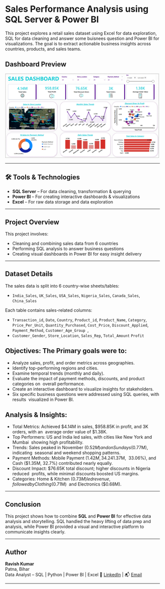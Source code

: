 # Sales Performance Analysis using SQL Server & Power BI

This project explores a retail sales dataset using Excel for data exploration, SQL for data cleaning and answer some buisnees question and Power BI for visualizations. The goal is to extract actionable business insights across countries, products, and sales teams.


## Dashboard Preview

![Sales Dashboard Preview](images/dashboard.png
)

---

## 🛠 Tools & Technologies

- **SQL Server** – For data cleaning, transformation & querying  
- **Power BI** – For creating interactive dashboards & visualizations  
- **Excel** – For raw data storage and data exploration
---

##  Project Overview

This project involves:
- Cleaning and combining sales data from 6 countries
- Performing SQL analysis to answer business questions
- Creating visual dashboards in Power BI for easy insight delivery

---

##  Dataset Details

The sales data is split into 6 country-wise sheets/tables:
- `India_Sales`, `UK_Sales`, `USA_Sales`, `Nigeria_Sales`, `Canada_Sales`, `China_Sales`

Each table contains sales-related columns:
- `Transaction_id`, `Date`, `Country`, `Product_id`, `Product_Name`, `Category`, `Price_Per_Unit`, `Quantity_Purchased`, `Cost_Price`, `Discount_Applied`, `Payment_Method`, `Customer_Age_Group `,
- `Customer_Gender`, `Store_Location`, `Sales_Rep`, `Total_Amount` `Profit`

## Objectives: The Primary goals were to:

- Analyze sales, profit, and order metrics across geographies. 
- Identify top-performing regions and cities. 
- Examine temporal trends (monthly and daily). 
- Evaluate the impact of payment methods, discounts, and product categories on 
overall performance. 
- Create an interactive dashboard to visualize insights for stakeholders. 
- Six specific business questions were addressed using SQL queries, with results 
visualized in Power BI.

##  Analysis & Insights: 

- Total Metrics: Achieved $4.14M in sales, $958.85K in profit, and 3K orders, with an 
average order value of $1.38K. 
- Top Performers: US and India led sales, with cities like New York and Mumbai 
showing high profitability. 
- Trends: Sales peaked in November ($0.52M) and on Sundays ($0.77M), indicating 
seasonal and weekend shopping patterns. 
- Payment Methods: Mobile Payment ($1.42M, 34.24%), Credit Card ($1.37M, 
33.06%), and Cash ($1.35M, 32.7%) contributed nearly equally. 
- Discount Impact: $76.65K total discount; higher discounts in Nigeria reduced 
profits, while minimal discounts boosted US margins. 
- Categories: Home & Kitchen ($0.73M) led revenue, followed by Clothing ($0.71M) 
and Electronics ($0.68M).

---

##  Conclusion

This project shows how to combine **SQL** and **Power BI** for effective data analysis and storytelling. SQL handled the heavy lifting of data prep and analysis, while Power BI provided a visual and interactive platform to communicate insights clearly.

---

##  Author

**Ravish Kumar**  
  Patna, Bihar  
  Data Analyst – SQL | Python | Power BI  | Excel
🔗 [LinkedIn](https://www.linkedin.com/in/ravish-kumar-b180812b0/) | 📬 [Email](ravishkumar56911@gmail.com)

---

